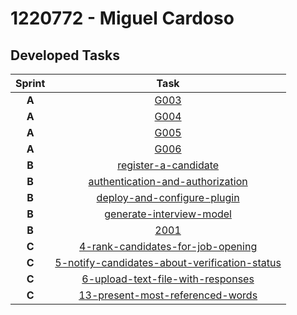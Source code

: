 # 1220772 - Miguel Cardoso
## Developed Tasks

| Sprint |                                                     Task                                                      |
|:------:|:-------------------------------------------------------------------------------------------------------------:|
| **A**  |                                          [G003](..%2FSprintA%2FG003)                                          |
| **A**  |                                          [G004](..%2FSprintA%2FG004)                                          |
| **A**  |                                          [G005](..%2FSprintA%2FG005)                                          |
| **A**  |                                          [G006](..%2FSprintA%2FG006)                                          |
| **B**  |                          [register-a-candidate](..%2FSprintB%2Fregister-a-candidate)                          |
| **B**  |              [authentication-and-authorization](..%2FSprintB%2Fauthentication-and-authorization)              |
| **B**  |                   [deploy-and-configure-plugin](..%2FSprintB%2Fdeploy-and-configure-plugin)                   |
| **B**  |                      [generate-interview-model](..%2FSprintB%2Fgenerate-interview-model)                      |
| **B**  |                                        [2001](..%2F..%2FSCOMP%2F2001)                                         |
| **C**  |             [4-rank-candidates-for-job-opening](..%2FSprintC%2F4-rank-candidates-for-job-opening)             |
| **C**  | [5-notify-candidates-about-verification-status](..%2FSprintC%2F5-notify-candidates-about-verification-status) |
| **C**  |             [6-upload-text-file-with-responses](..%2FSprintC%2F6-upload-text-file-with-responses)             |
| **C**  |              [13-present-most-referenced-words](..%2FSprintC%2F13-present-most-referenced-words)              |
